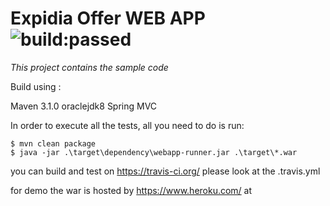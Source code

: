 Expidia Offer WEB APP  <img src="https://travis-ci.org/hungrywolf/expediaOffers.svg?branch=master" alt="build:passed">
=========================================

*This project contains the sample code*

Build using :

Maven 3.1.0 
oraclejdk8
Spring MVC

In order to execute all the tests, all you need to do is run:

    $ mvn clean package
    $ java -jar .\target\dependency\webapp-runner.jar .\target\*.war
    
you can build and test on https://travis-ci.org/ please look at the .travis.yml

for demo the war is hosted by https://www.heroku.com/ at  




 
